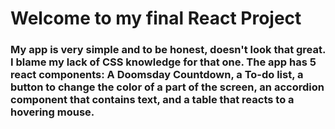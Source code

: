 # Welcome to my final React Project


### My app is very simple and to be honest, doesn't look that great. I blame my lack of CSS knowledge for that one. The app has 5 react components: A Doomsday Countdown, a To-do list, a button to change the color of a part of the screen, an accordion component that contains text, and a table that reacts to a hovering mouse. 
